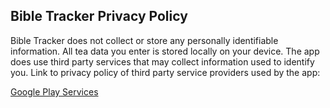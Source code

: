 ## Bible Tracker Privacy Policy

Bible Tracker does not collect or store any personally identifiable information. All tea data you enter is stored locally on your device. The app does use third party services that may collect information used to identify you. Link to privacy policy of third party service providers used by the app:

[Google Play Services](https://policies.google.com/privacy)
